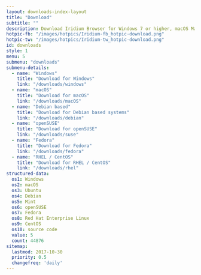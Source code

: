 ```yaml
---
layout: downloads-index-layout
title: "Download"
subtitle: ""
description: Download Iridium Browser for Windows 7 or higher, macOS Mavericks 10.9 or higher, Debian based systems, OpenSUSE 42.2, 42.3 and Tumbleweed, Fedora 25,26 and 27, Red Hat Enterprise Linux 7 / CentOS 7 or higher.
hotpic-fb: "/images/hotpics/Iridium-fb_hotpic-download.png"
hotpic-tw: "/images/hotpics/Iridium-tw_hotpic-download.png"
id: downloads
style: 1
menu: 5
submenu: "downloads"
submenu-details:
  - name: "Windows"
    title: "Download for Windows"
    link: "/downloads/windows"
  - name: "macOS"
    title: "Download for macOS"
    link: "/downloads/macOS"
  - name: "Debian based"
    title: "Download for Debian based systems"
    link: "/downloads/debian"
  - name: "openSUSE"
    title: "Download for openSUSE"
    link: "/downloads/suse"
  - name: "Fedora"
    title: "Download for Fedora"
    link: "/downloads/fedora"
  - name: "RHEL / CentOS"
    title: "Download for RHEL / CentOS"
    link: "/downloads/rhel"
structured-data:
  os1: Windows
  os2: macOS
  os3: Ubuntu
  os4: Debian
  os5: Mint
  os6: openSUSE
  os7: Fedora
  os8: Red Hat Enterprise Linux
  os9: CentOS
  os10: source code
  value: 5
  count: 44876
sitemap:
  lastmod: 2017-10-30
  priority: 0.5
  changefreq: 'daily'
---
```


